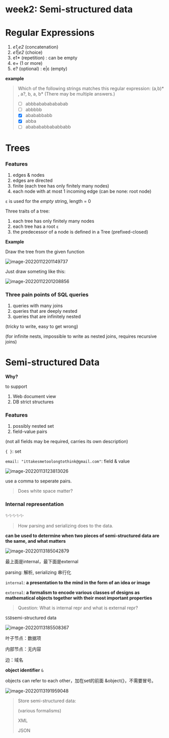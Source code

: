# week2: Semi-structured data

# Regular Expressions

1. *e1,e2* (concatenation)
2. *e1*|*e2* (choice)
3. e1* (repetition) : can be empty
4. e+ (1 or more)
5. e? (optional) : e|ε (empty)

**example**

> Which of the following strings matches this regular expression: (a,b)* , a?, b, a, b* (There may be multiple answers.)
>
> - [ ] abbbabababababab
> - [ ] abbbbb
> - [x] abababbabb
> - [x] abba
> - [ ] ababababbababbabb

# Trees

### Features

1. edges & nodes
2. edges are directed
3. finite (each tree has only finitely many nodes)
4. each node with at most 1 incoming edge (can be none: root node)

`ε` is used for the *empty* string, length = 0



Three traits of a tree:

1. each tree has only finitely many nodes
2. each tree has a root `ε`
3. the predecessor of a node is defined in a Tree (prefixed-closed)



**Example**

Draw the tree from the given function

![image-20220112201149737](https://cdn.jsdelivr.net/gh/AppleisTasty/PicGarage/tmp/202201122011851.png)

Just draw someting like this:

![image-20220112201208856](https://cdn.jsdelivr.net/gh/AppleisTasty/PicGarage/tmp/202201122012948.png)

### Three pain points of SQL queries

1. queries with many joins 
2. queries that are deeply nested
3. queries that are infinitely nested

(tricky to write, easy to get wrong)

(for infinite nests, impossible to write as nested joins, requires recursive joins)



# Semi-structured Data

**Why?**

to support

1. Web document view
2. DB strict structures

### Features

1. possibly nested set
2. field-value pairs

(not all fields may be required, carries its own description)

`{ }`: set

`email: "ittakesmetoolongtothink@gmail.com"`: field & value

![image-20220113123813026](https://cdn.jsdelivr.net/gh/AppleisTasty/PicGarage/tmp/202201131238164.png)

use a comma to seperate pairs.

> Does white space matter?

### Internal representation

✨✨✨✨✨

> How parsing and serializing does to the data.

**can be used to determine when two pieces of semi-structured data are the same, and what matters**

![image-20220113185042879](https://cdn.jsdelivr.net/gh/AppleisTasty/PicGarage/tmp/202201131850986.png)

最上面是internal，最下面是external

parsing: 解析, serializing 串行化

`internal`: **a presentation to the mind in the form of an idea or image**

`external`: **a formalism to encode various classes of designs as mathematical objects together with their most important properties**

> Question: What is internal repr and what is external repr?

`SSD`semi-structured data

![image-20220113185508367](https://cdn.jsdelivr.net/gh/AppleisTasty/PicGarage/tmp/202201131855510.png)

叶子节点：数据项

内部节点：无内容

边：域名



**object identifier** `&`

objects can refer to each other，加在set的前面 &object{}，不需要冒号。

![image-20220113191959048](https://cdn.jsdelivr.net/gh/AppleisTasty/PicGarage/tmp/202201131919150.png)



> Store semi-structured data:
>
> (various formalisms)
>
> XML
>
> JSON









